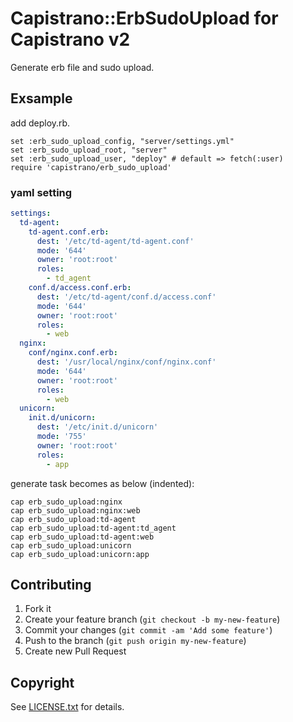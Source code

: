 # Capistrano::ErbSudoUpload for Capistrano v2

Generate erb file and sudo upload.

## Exsample

add deploy.rb.

```
set :erb_sudo_upload_config, "server/settings.yml"
set :erb_sudo_upload_root, "server"
set :erb_sudo_upload_user, "deploy" # default => fetch(:user)
require 'capistrano/erb_sudo_upload'
```

### yaml setting
```yaml:server/settings.yml
settings:
  td-agent:
    td-agent.conf.erb:
      dest: '/etc/td-agent/td-agent.conf'
      mode: '644'
      owner: 'root:root'
      roles:
        - td_agent
    conf.d/access.conf.erb:
      dest: '/etc/td-agent/conf.d/access.conf'
      mode: '644'
      owner: 'root:root'
      roles:
        - web
  nginx:
    conf/nginx.conf.erb:
      dest: '/usr/local/nginx/conf/nginx.conf'
      mode: '644'
      owner: 'root:root'
      roles:
        - web
  unicorn:
    init.d/unicorn:
      dest: '/etc/init.d/unicorn'
      mode: '755'
      owner: 'root:root'
      roles:
        - app
```

generate task becomes as below (indented):

```
cap erb_sudo_upload:nginx
cap erb_sudo_upload:nginx:web
cap erb_sudo_upload:td-agent
cap erb_sudo_upload:td-agent:td_agent
cap erb_sudo_upload:td-agent:web
cap erb_sudo_upload:unicorn
cap erb_sudo_upload:unicorn:app
```

## Contributing

1. Fork it
2. Create your feature branch (`git checkout -b my-new-feature`)
3. Commit your changes (`git commit -am 'Add some feature'`)
4. Push to the branch (`git push origin my-new-feature`)
5. Create new Pull Request

## Copyright

See [LICENSE.txt](./LICENSE.txt) for details.

